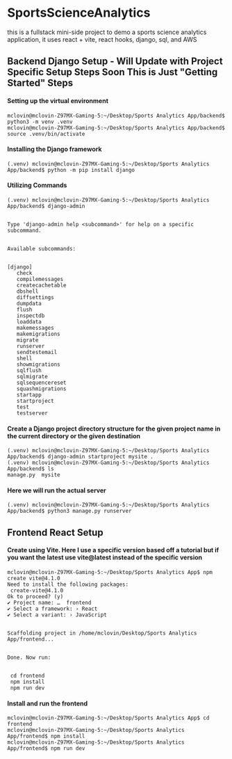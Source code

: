 # SportsScienceAnalytics
this is a fullstack mini-side project to demo a sports science analytics application, it uses react + vite, react hooks, django, sql, and AWS

## Backend Django Setup - Will Update with Project Specific Setup Steps Soon This is Just "Getting Started" Steps

#### Setting up the virtual environment
```
mclovin@mclovin-Z97MX-Gaming-5:~/Desktop/Sports Analytics App/backend$ python3 -m venv .venv
mclovin@mclovin-Z97MX-Gaming-5:~/Desktop/Sports Analytics App/backend$ source .venv/bin/activate
```

#### Installing the Django framework
```
(.venv) mclovin@mclovin-Z97MX-Gaming-5:~/Desktop/Sports Analytics App/backend$ python -m pip install django
```

#### Utilizing Commands
```
(.venv) mclovin@mclovin-Z97MX-Gaming-5:~/Desktop/Sports Analytics App/backend$ django-admin


Type 'django-admin help <subcommand>' for help on a specific subcommand.


Available subcommands:


[django]
   check
   compilemessages
   createcachetable
   dbshell
   diffsettings
   dumpdata
   flush
   inspectdb
   loaddata
   makemessages
   makemigrations
   migrate
   runserver
   sendtestemail
   shell
   showmigrations
   sqlflush
   sqlmigrate
   sqlsequencereset
   squashmigrations
   startapp
   startproject
   test
   testserver

```

#### Create a Django project directory structure for the given project name in the current directory or the given destination
```
(.venv) mclovin@mclovin-Z97MX-Gaming-5:~/Desktop/Sports Analytics App/backend$ django-admin startproject mysite .
(.venv) mclovin@mclovin-Z97MX-Gaming-5:~/Desktop/Sports Analytics App/backend$ ls
manage.py  mysite
```

#### Here we will run the actual server
```
(.venv) mclovin@mclovin-Z97MX-Gaming-5:~/Desktop/Sports Analytics App/backend$ python3 manage.py runserver
```

## Frontend React Setup

#### Create using Vite.  Here I use a specific version based off a tutorial but if you want the latest use vite@latest instead of the specific version
```
mclovin@mclovin-Z97MX-Gaming-5:~/Desktop/Sports Analytics App$ npm create vite@4.1.0
Need to install the following packages:
 create-vite@4.1.0
Ok to proceed? (y)
✔ Project name: …  frontend
✔ Select a framework: › React
✔ Select a variant: › JavaScript


Scaffolding project in /home/mclovin/Desktop/Sports Analytics App/frontend...


Done. Now run:


 cd frontend
 npm install
 npm run dev

```

#### Install and run the frontend
```
mclovin@mclovin-Z97MX-Gaming-5:~/Desktop/Sports Analytics App$ cd frontend
mclovin@mclovin-Z97MX-Gaming-5:~/Desktop/Sports Analytics App/frontend$ npm install
mclovin@mclovin-Z97MX-Gaming-5:~/Desktop/Sports Analytics App/frontend$ npm run dev
```
